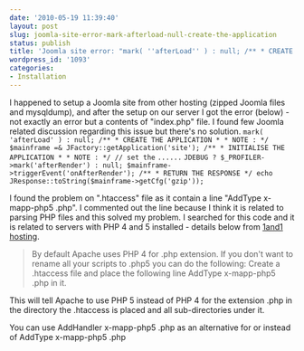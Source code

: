 ```yaml
---
date: '2010-05-19 11:39:40'
layout: post
slug: joomla-site-error-mark-afterload-null-create-the-application
status: publish
title: 'Joomla site error: "mark( ''afterLoad'' ) : null; /** * CREATE THE APPLICATION..."'
wordpress_id: '1093'
categories:
- Installation
---
```


I happened to setup a Joomla site from other hosting (zipped Joomla files and mysqldump), and after the setup on our server I got the error (below) - not exactly an error but a contents of "index.php" file.  I found few Joomla related discussion regarding this issue but there's no solution.
`
mark( 'afterLoad' ) : null; /** * CREATE THE APPLICATION * * NOTE : */ $mainframe =& JFactory::getApplication('site'); /** * INITIALISE THE APPLICATION * * NOTE : */ // set the `
`......`
`JDEBUG ? $_PROFILER->mark('afterRender') : null; $mainframe->triggerEvent('onAfterRender'); /** * RETURN THE RESPONSE */ echo JResponse::toString($mainframe->getCfg('gzip'));
`

I found the problem on ".htaccess" file as it contain a line "AddType x-mapp-php5 .php".  I commented out the line because I think it is related to parsing PHP files and this solved my problem.  I searched for this code and it is related to servers with PHP 4 and 5 installed - details below from [1and1 hosting](http://faq.1and1.com/scripting_languages_supported/php/9.html).





> By default Apache uses PHP 4 for .php extension. If you don't want to rename all your
scripts to .php5 you can do the following:
Create a .htaccess file and place the following line AddType x-mapp-php5 .php in it.

This will tell Apache to use PHP 5 instead of PHP 4 for the extension .php in the
directory the .htaccess is placed and all sub-directories under it.

You can use AddHandler x-mapp-php5 .php as an alternative for or instead of
AddType x-mapp-php5 .php





